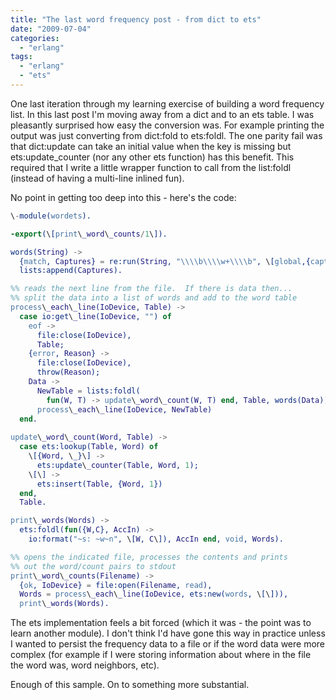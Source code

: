 ```yaml
---
title: "The last word frequency post - from dict to ets"
date: "2009-07-04"
categories: 
  - "erlang"
tags: 
  - "erlang"
  - "ets"
---
```


One last iteration through my learning exercise of building a word frequency list. In this last post I'm moving away from a dict and to an ets table. I was pleasantly surprised how easy the conversion was. For example printing the output was just converting from dict:fold to ets:foldl. The one parity fail was that dict:update can take an initial value when the key is missing but ets:update\_counter (nor any other ets function) has this benefit. This required that I write a little wrapper function to call from the list:foldl (instead of having a multi-line inlined fun).

No point in getting too deep into this - here's the code:

```erlang
\-module(wordets).

-export(\[print\_word\_counts/1\]).

words(String) ->
  {match, Captures} = re:run(String, "\\\\b\\\\w+\\\\b", \[global,{capture,first,list}\]),
  lists:append(Captures).

%% reads the next line from the file.  If there is data then...
%% split the data into a list of words and add to the word table
process\_each\_line(IoDevice, Table) ->
  case io:get\_line(IoDevice, "") of
    eof -> 
      file:close(IoDevice),
      Table;
    {error, Reason} ->
      file:close(IoDevice),
      throw(Reason);
    Data ->
      NewTable = lists:foldl(
        fun(W, T) -> update\_word\_count(W, T) end, Table, words(Data)),
      process\_each\_line(IoDevice, NewTable)
  end.
  
update\_word\_count(Word, Table) ->
  case ets:lookup(Table, Word) of
    \[{Word, \_}\] ->
      ets:update\_counter(Table, Word, 1); 
    \[\] ->
      ets:insert(Table, {Word, 1})
  end,
  Table.

print\_words(Words) ->
  ets:foldl(fun({W,C}, AccIn) -> 
    io:format("~s: ~w~n", \[W, C\]), AccIn end, void, Words).

%% opens the indicated file, processes the contents and prints
%% out the word/count pairs to stdout
print\_word\_counts(Filename) ->
  {ok, IoDevice} = file:open(Filename, read),
  Words = process\_each\_line(IoDevice, ets:new(words, \[\])),
  print\_words(Words).
```

The ets implementation feels a bit forced (which it was - the point was to learn another module). I don't think I'd have gone this way in practice unless I wanted to persist the frequency data to a file or if the word data were more complex (for example if I were storing information about where in the file the word was, word neighbors, etc).

Enough of this sample. On to something more substantial.
